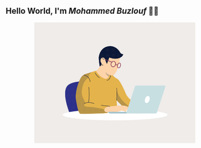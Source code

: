 ## Hello World, I'm _Mohammed Buzlouf_ 👋🏻

 <img align="right" alt="GIF" src="https://github.com/Mbuzlouf/Mbuzlouf/blob/main/me.gif?raw=true" width="428" />
